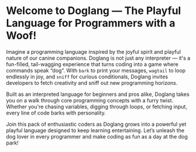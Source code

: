 # Welcome to Doglang — The Playful Language for Programmers with a Woof!

Imagine a programming language inspired by the joyful spirit and playful nature of our canine companions. Doglang is not just any interpreter — it's a fun-filled, tail-wagging experience that turns coding into a game where commands speak “dog”. With `bark` to print your messages, `wagtail` to loop endlessly in joy, and `sniff` for curious conditionals, Doglang invites developers to fetch creativity and sniff out new programming horizons.

Built as an interpreted language for beginners and pros alike, Doglang takes you on a walk through core programming concepts with a furry twist. Whether you're chasing variables, digging through loops, or fetching input, every line of code barks with personality.

Join this pack of enthusiastic coders as Doglang grows into a powerful yet playful language designed to keep learning entertaining. Let’s unleash the dog lover in every programmer and make coding as fun as a day at the dog park!
